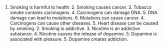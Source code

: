 1. Smoking is harmful to health.
   2. Smoking causes cancer.
      3. Tobacco smoke contains carcinogens.
         4. Carcinogens can damage DNA.
            5. DNA damage can lead to mutations.
               6. Mutations can cause cancer.
         4. Carcinogens can cause other diseases.
            5. Heart disease can be caused by smoking.
   2. Smoking is addictive.
      3. Nicotine is an addictive substance.
         4. Nicotine causes the release of dopamine.
            5. Dopamine is associated with pleasure.
            5. Dopamine creates addiction.
